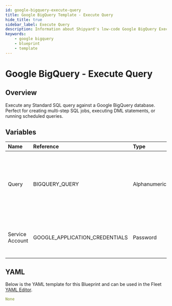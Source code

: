 ```yaml
---
id: google-bigquery-execute-query
title: Google BigQuery Template - Execute Query
hide_title: true
sidebar_label: Execute Query
description: Information about Shipyard's low-code Google BigQuery Execute Query blueprint. Execute any Standard SQL query against a Google BigQuery database. 
keywords:
    - google bigquery
    - blueprint
    - template
---
```


# Google BigQuery - Execute Query

## Overview
Execute any Standard SQL query against a Google BigQuery database. Perfect for creating multi-step SQL jobs, executing DML statements, or running scheduled queries.


## Variables

| Name | Reference | Type | Required | Default | Options | Description |
|:-----|:----------|:-----|:---------|:--------|:--------|:------------|
| Query | BIGQUERY_QUERY  | Alphanumeric |:white_check_mark: | - | - | Standard SQL query to be executed against BigQuery. Does not support Legacy SQL. |
| Service Account | GOOGLE_APPLICATION_CREDENTIALS  | Password |:white_check_mark: | - | - | JSON from a Google Cloud Service account key. |

## YAML
Below is the YAML template for this Blueprint and can be used in the Fleet [YAML Editor](../../reference/fleets/yaml-editor.md).
```yaml
None
```
